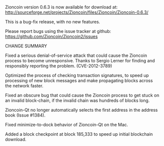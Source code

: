 Zioncoin version 0.6.3 is now available for download at:
  http://sourceforge.net/projects/Zioncoin/files/Zioncoin/Zioncoin-0.6.3/

This is a bug-fix release, with no new features.

Please report bugs using the issue tracker at github:
  https://github.com/Zioncoin/Zioncoin2/issues

CHANGE SUMMARY

Fixed a serious denial-of-service attack that could cause the
Zioncoin process to become unresponsive. Thanks to Sergio Lerner
for finding and responsibly reporting the problem. (CVE-2012-3789)

Optimized the process of checking transaction signatures, to
speed up processing of new block messages and make propagating
blocks across the network faster.

Fixed an obscure bug that could cause the Zioncoin process to get
stuck on an invalid block-chain, if the invalid chain was
hundreds of blocks long.

Zioncoin-Qt no longer automatically selects the first address
in the address book (Issue #1384).

Fixed minimize-to-dock behavior of Zioncoin-Qt on the Mac.

Added a block checkpoint at block 185,333 to speed up initial
blockchain download.
